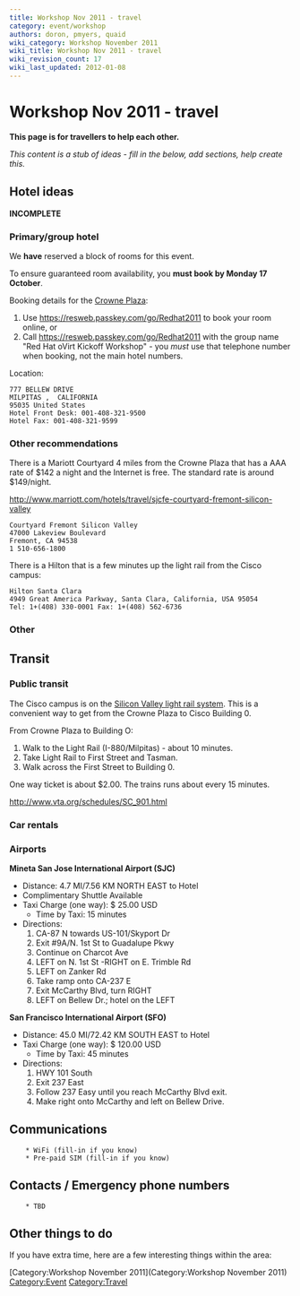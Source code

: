 ```yaml
---
title: Workshop Nov 2011 - travel
category: event/workshop
authors: doron, pmyers, quaid
wiki_category: Workshop November 2011
wiki_title: Workshop Nov 2011 - travel
wiki_revision_count: 17
wiki_last_updated: 2012-01-08
---
```


# Workshop Nov 2011 - travel

**This page is for travellers to help each other.**

*This content is a stub of ideas - fill in the below, add sections, help create this.*

## Hotel ideas

**INCOMPLETE**

### Primary/group hotel

We **have** reserved a block of rooms for this event.

To ensure guaranteed room availability, you **must book by Monday 17 October**.

Booking details for the [Crowne Plaza](http://www.ichotelsgroup.com/crowneplaza/hotels/us/en/milpitas/sfomp/hoteldetail):

1.  Use <https://resweb.passkey.com/go/Redhat2011> to book your room online, or
2.  Call <https://resweb.passkey.com/go/Redhat2011> with the group name "Red Hat oVirt Kickoff Workshop" - you *must* use that telephone number when booking, not the main hotel numbers.

Location:

    777 BELLEW DRIVE 
    MILPITAS ,  CALIFORNIA   
    95035 United States
    Hotel Front Desk: 001-408-321-9500 
    Hotel Fax: 001-408-321-9599 

### Other recommendations

There is a Mariott Courtyard 4 miles from the Crowne Plaza that has a AAA rate of $142 a night and the Internet is free. The standard rate is around $149/night.

<http://www.marriott.com/hotels/travel/sjcfe-courtyard-fremont-silicon-valley>

    Courtyard Fremont Silicon Valley
    47000 Lakeview Boulevard
    Fremont, CA 94538
    1 510-656-1800

There is a Hilton that is a few minutes up the light rail from the Cisco campus:

    Hilton Santa Clara
    4949 Great America Parkway, Santa Clara, California, USA 95054
    Tel: 1+(408) 330-0001 Fax: 1+(408) 562-6736 

### Other

## Transit

### Public transit

The Cisco campus is on the [Silicon Valley light rail system](http://www.vta.org/). This is a convenient way to get from the Crowne Plaza to Cisco Building 0.

From Crowne Plaza to Building O:

1.  Walk to the Light Rail (I-880/Milpitas) - about 10 minutes.
2.  Take Light Rail to First Street and Tasman.
3.  Walk across the First Street to Building 0.

One way ticket is about $2.00. The trains runs about every 15 minutes.

<http://www.vta.org/schedules/SC_901.html>

### Car rentals

### Airports

**Mineta San Jose International Airport (SJC)**

*   Distance: 4.7 MI/7.56 KM NORTH EAST to Hotel
*   Complimentary Shuttle Available
*   Taxi Charge (one way): $ 25.00 USD
    -   Time by Taxi: 15 minutes
*   Directions:
    1.  CA-87 N towards US-101/Skyport Dr
    2.  Exit #9A/N. 1st St to Guadalupe Pkwy
    3.  Continue on Charcot Ave
    4.  LEFT on N. 1st St -RIGHT on E. Trimble Rd
    5.  LEFT on Zanker Rd
    6.  Take ramp onto CA-237 E
    7.  Exit McCarthy Blvd, turn RIGHT
    8.  LEFT on Bellew Dr.; hotel on the LEFT

**San Francisco International Airport (SFO)**

*   Distance: 45.0 MI/72.42 KM SOUTH EAST to Hotel
*   Taxi Charge (one way): $ 120.00 USD
    -   Time by Taxi: 45 minutes
*   Directions:
    1.  HWY 101 South
    2.  Exit 237 East
    3.  Follow 237 Easy until you reach McCarthy Blvd exit.
    4.  Make right onto McCarthy and left on Bellew Drive.

## Communications

        * WiFi (fill-in if you know)
        * Pre-paid SIM (fill-in if you know)

## Contacts / Emergency phone numbers

        * TBD

## Other things to do

If you have extra time, here are a few interesting things within the area:

[Category:Workshop November 2011](Category:Workshop November 2011) <Category:Event> <Category:Travel>
